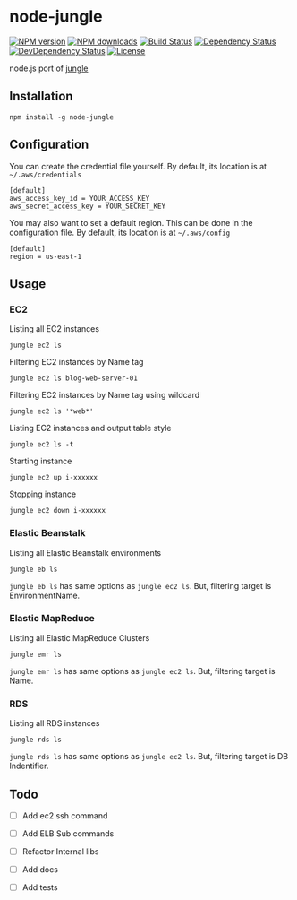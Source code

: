 # node-jungle

[![NPM version][npm-image]][npm-url]
[![NPM downloads][npm-download-image]][npm-download-url]
[![Build Status][travis-image]][travis-url]
[![Dependency Status][daviddm-image]][daviddm-url]
[![DevDependency Status][daviddm-dev-image]][daviddm-dev-url]
[![License][license-image]][license-url]

node.js port of [jungle](https://github.com/achiku/jungle)


## Installation

```
npm install -g node-jungle
```

## Configuration

You can create the credential file yourself. By default, its location is at `~/.aws/credentials`

```
[default]
aws_access_key_id = YOUR_ACCESS_KEY
aws_secret_access_key = YOUR_SECRET_KEY
```

You may also want to set a default region. This can be done in the configuration file. By default, its location is at `~/.aws/config`

```
[default]
region = us-east-1
```


## Usage

### EC2

Listing all EC2 instances

```
jungle ec2 ls
```

Filtering EC2 instances by Name tag

```
jungle ec2 ls blog-web-server-01
```

Filtering EC2 instances by Name tag using wildcard

```
jungle ec2 ls '*web*'
```

Listing EC2 instances and output table style

```
jungle ec2 ls -t
```

Starting instance

```
jungle ec2 up i-xxxxxx
```

Stopping instance

```
jungle ec2 down i-xxxxxx
```


### Elastic Beanstalk

Listing all Elastic Beanstalk environments

```
jungle eb ls
```

`jungle eb ls` has same options as `jungle ec2 ls`.
But, filtering target is EnvironmentName. 


### Elastic MapReduce

Listing all Elastic MapReduce Clusters

```
jungle emr ls
```

`jungle emr ls` has same options as `jungle ec2 ls`.
But, filtering target is Name.


### RDS

Listing all RDS instances

```
jungle rds ls
```

`jungle rds ls` has same options as `jungle ec2 ls`.
But, filtering target is DB Indentifier.


## Todo

- [ ] Add ec2 ssh command
- [ ] Add ELB Sub commands
- [ ] Refactor Internal libs
- [ ] Add docs
- [ ] Add tests


[npm-url]: https://www.npmjs.com/package/node-jungle
[npm-image]: https://img.shields.io/npm/v/node-jungle.svg?style=flat-square
[npm-download-url]: https://www.npmjs.com/package/node-jungle
[npm-download-image]: https://img.shields.io/npm/dt/node-jungle.svg?style=flat-square
[travis-url]: https://travis-ci.org/moqada/node-jungle
[travis-image]: https://img.shields.io/travis/moqada/node-jungle.svg?style=flat-square
[daviddm-url]: https://david-dm.org/moqada/node-jungle
[daviddm-image]: https://img.shields.io/david/moqada/node-jungle.svg?style=flat-square
[daviddm-dev-url]: https://david-dm.org/moqada/node-jungle#info=devDependencies
[daviddm-dev-image]: https://img.shields.io/david/dev/moqada/node-jungle.svg?style=flat-square
[license-url]: http://opensource.org/licenses/MIT
[license-image]: https://img.shields.io/npm/l/node-jungle.svg?style=flat-square
